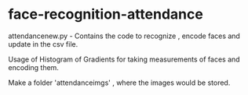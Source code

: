 # face-recognition-attendance

attendancenew.py  -  Contains the code to recognize , encode faces and update in the csv file.

Usage of Histogram of Gradients for taking measurements of faces and encoding them. 

Make a folder 'attendanceimgs' , where the images would be stored.
